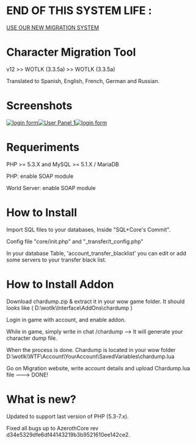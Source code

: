 END OF THIS SYSTEM LIFE : 
========

[USE OUR NEW MIGRATION SYSTEM](https://github.com/masterking32/WoWMigration)

Character Migration Tool
========

v12 >> WOTLK (3.3.5a) >> WOTLK (3.3.5a)

Translated to Spanish, English, French, German and Russian.

Screenshots
========
[![login form](https://raw.githubusercontent.com/masterking32/web-character-migration-tool/master/Screenshots/login.jpg)](https://raw.githubusercontent.com/masterking32/web-character-migration-tool/master/Screenshots/userpanel-1.jpg)[![User Panel 1](https://raw.githubusercontent.com/masterking32/web-character-migration-tool/master/Screenshots/userpanel-1.jpg)](https://raw.githubusercontent.com/masterking32/web-character-migration-tool/master/Screenshots/import-step1.jpg)[![login form](https://raw.githubusercontent.com/masterking32/web-character-migration-tool/master/Screenshots/import-step1.jpg)](https://raw.githubusercontent.com/masterking32/web-character-migration-tool/master/Screenshots/import-step1.jpg)


Requeriments
========
PHP >= 5.3.X and MySQL >= 5.1.X / MariaDB

PHP: enable SOAP module

World Server: enable SOAP module

How to Install
========

Import SQL files to your databases, Inside "SQL+Core's Commit".

Config file "core/init.php" and "_transfer/t_config.php"

In your database Table, 'account_transfer_blacklist' you can edit or add some servers to your transfer black list.

How to Install Addon
========

Download chardump.zip & extract it in your wow game folder. It should looks like ( D:\wotlk\Interface\AddOns\chardump )

Login in game with account, and enable addon.

While in game, simply write in chat /chardump   --> It will generate your character dump file.

When the process is done. Chardump is located in your wow folder D:\wotlk\WTF\Account\YourAccount\SavedVariables\chardump.lua

Go on Migration website, write account details and upload Chardump.lua file ---> DONE!

What is new?
========
Updated to support last version of PHP (5.3-7.x).

Fixed all bugs up to AzerothCore rev d34e5329dfe6df44143219b3b9521610ee142ce2.
